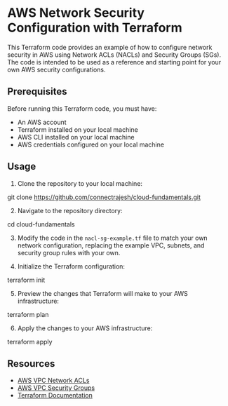 # AWS Network Security Configuration with Terraform

This Terraform code provides an example of how to configure network security in AWS using Network ACLs (NACLs) and Security Groups (SGs). The code is intended to be used as a reference and starting point for your own AWS security configurations.

## Prerequisites

Before running this Terraform code, you must have:

- An AWS account
- Terraform installed on your local machine
- AWS CLI installed on your local machine
- AWS credentials configured on your local machine

## Usage

1. Clone the repository to your local machine:

git clone https://github.com/connectrajesh/cloud-fundamentals.git

2. Navigate to the repository directory:

cd cloud-fundamentals


3. Modify the code in the `nacl-sg-example.tf` file to match your own network configuration, replacing the example VPC, subnets, and security group rules with your own.

4. Initialize the Terraform configuration:

terraform init


5. Preview the changes that Terraform will make to your AWS infrastructure:

terraform plan


6. Apply the changes to your AWS infrastructure:

terraform apply


## Resources

- [AWS VPC Network ACLs](https://docs.aws.amazon.com/vpc/latest/userguide/vpc-network-acls.html)
- [AWS VPC Security Groups](https://docs.aws.amazon.com/vpc/latest/userguide/VPC_SecurityGroups.html)
- [Terraform Documentation](https://www.terraform.io/docs/index.html)
